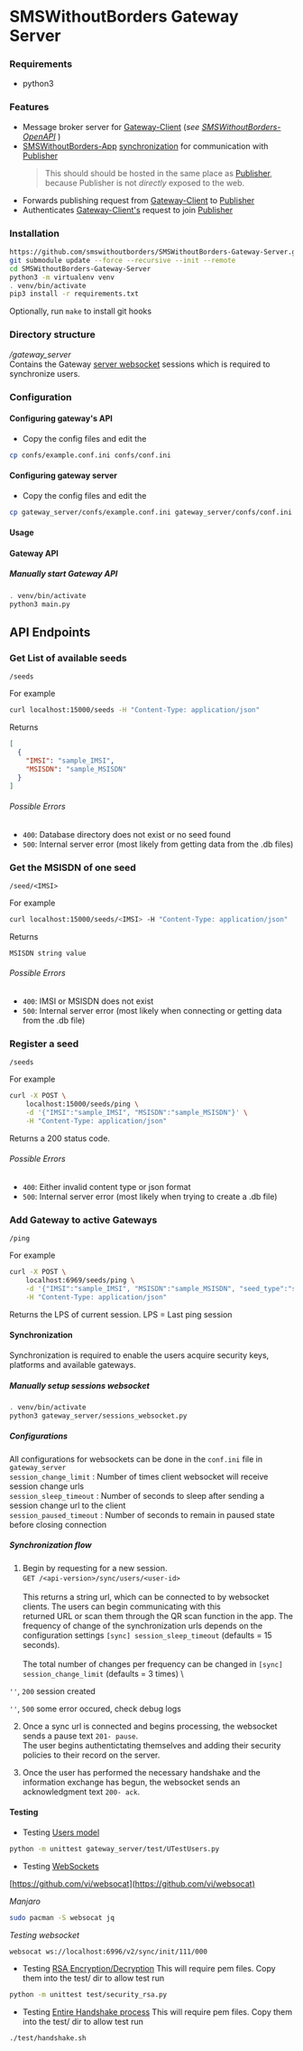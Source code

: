 # SMSWithoutBorders Gateway Server
### Requirements
- python3


### Features
- Message broker server for [Gateway-Client]() (_see [SMSWithoutBorders-OpenAPI]()_ )
- [SMSWithoutBorders-App]() [synchronization](synchronization) for communication with [Publisher]()
	> This should should be hosted in the same place as [Publisher](), because Publisher is not _directly_ exposed to the web.
- Forwards publishing request from [Gateway-Client]() to [Publisher]()
- Authenticates [Gateway-Client's]() request to join [Publisher]()

### Installation
```bash
https://github.com/smswithoutborders/SMSWithoutBorders-Gateway-Server.git
git submodule update --force --recursive --init --remote
cd SMSWithoutBorders-Gateway-Server 
python3 -m virtualenv venv
. venv/bin/activate
pip3 install -r requirements.txt
```
Optionally, run `make` to install git hooks

### Directory structure
_/gateway_server_ \
Contains the Gateway [server websocket](gateway_server/sessions_websocket.py) sessions which is required to synchronize users.


### Configuration
#### Configuring gateway's API
- Copy the config files and edit the
```bash
cp confs/example.conf.ini confs/conf.ini
```

#### Configuring gateway server
- Copy the config files and edit the
```bash
cp gateway_server/confs/example.conf.ini gateway_server/confs/conf.ini
```

#### Usage
<a name="synchronization" ></a>

#### Gateway API

##### Manually start Gateway API
```bash
. venv/bin/activate
python3 main.py
```


## API Endpoints

### Get List of available seeds
`/seeds
`

For example
```bash
curl localhost:15000/seeds -H "Content-Type: application/json"
```

Returns
```json
[
  {
    "IMSI": "sample_IMSI",
    "MSISDN": "sample_MSISDN"
  }
]
```
###### Possible Errors
- `400`: Database directory does not exist or no seed found
- `500`: Internal server error (most likely from getting data from the .db files)

### Get the MSISDN of one seed
`/seed/<IMSI>
`

For example
```bash
curl localhost:15000/seeds/<IMSI> -H "Content-Type: application/json"
```

Returns
```
MSISDN string value
```
###### Possible Errors
- `400`: IMSI or MSISDN does not exist
- `500`: Internal server error (most likely when connecting or getting data from the .db file)


### Register a seed
`/seeds
`

For example
```bash
curl -X POST \
	localhost:15000/seeds/ping \
	-d '{"IMSI":"sample_IMSI", "MSISDN":"sample_MSISDN"}' \
	-H "Content-Type: application/json"
```

Returns a 200 status code.

###### Possible Errors
- `400`: Either invalid content type or json format
- `500`: Internal server error (most likely when trying to create a .db file)



### Add Gateway to active Gateways
`/ping
`

For example
```bash
curl -X POST \
	localhost:6969/seeds/ping \
	-d '{"IMSI":"sample_IMSI", "MSISDN":"sample_MSISDN", "seed_type":"seed"}' \
	-H "Content-Type: application/json"
```

Returns the LPS of current session. LPS = Last ping session

#### Synchronization
Synchronization is required to enable the users acquire security keys, platforms and available gateways.

##### Manually setup sessions websocket
```bash
. venv/bin/activate
python3 gateway_server/sessions_websocket.py
```

##### Configurations
All configurations for websockets can be done in the `conf.ini` file in `gateway_server` \
`session_change_limit` : Number of times client websocket will receive session change urls \
`session_sleep_timeout` : Number of seconds to sleep after sending a session change url to the client \
`session_paused_timeout` : Number of seconds to remain in paused state before closing connection

##### Synchronization flow
1. Begin by requesting for a new session. \
`GET /<api-version>/sync/users/<user-id>` \
\
This returns a string url, which can be connected to by websocket clients. The users can begin communicating with this \
returned URL or scan them through the QR scan function in the app. The frequency of change of the synchronization urls depends
on the configuration settings `[sync] session_sleep_timeout` (defaults = 15 seconds). \
\
The total number of changes per frequency can be changed in `[sync] session_change_limit` (defaults = 3 times) \

`''`, `200` session created

`''`, `500` some error occured, check debug logs

2. Once a sync url is connected and begins processing, the websocket sends a pause text `201- pause`. \
The user begins authentictating themselves and adding their security policies to their record on the server.

3. Once the user has performed the necessary handshake and the information exchange has begun, the websocket sends an \
acknowledgment text `200- ack`.

<a name="testing" />

#### Testing
- Testing [Users model](gateway_server/users.py)
```bash
python -m unittest gateway_server/test/UTestUsers.py
```

- Testing [WebSockets](gateway_server/sessions_websocket.py)

[https://github.com/vi/websocat](https://github.com/vi/websocat)

*Manjaro*
```bash
sudo pacman -S websocat jq
```

*Testing websocket*
```bash
websocat ws://localhost:6996/v2/sync/init/111/000
```

- Testing [RSA Encryption/Decryption](test/security_rsa.py)
This will require pem files. Copy them into the test/ dir to allow test run
```bash
python -m unittest test/security_rsa.py
```

- Testing [Entire Handshake process](test/handshake.py)
This will require pem files. Copy them into the test/ dir to allow test run
```bash
./test/handshake.sh
```
